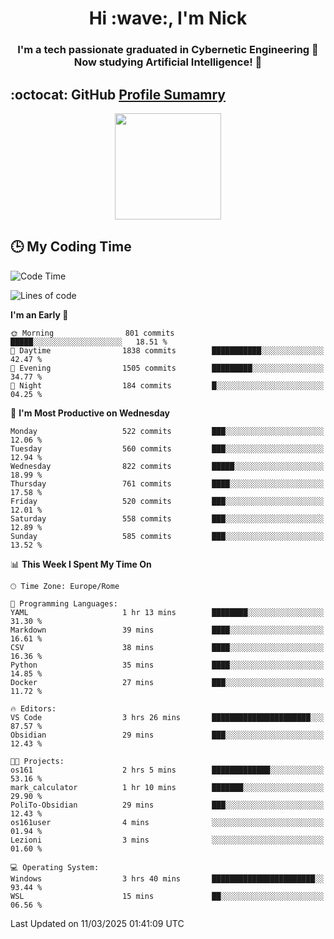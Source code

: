 <h1 align="center">Hi :wave:, I'm Nick</h1>

<h3 align="center">I'm a tech passionate graduated in Cybernetic Engineering 🤖<br>
Now studying Artificial Intelligence! 🧠</h3>


## :octocat: GitHub <a href="https://github.com/vn7n24fzkq/github-profile-summary-cards">Profile Sumamry</a>

<p align="center">
   <img style="height:170px;display:inline-block"  src="http://github-profile-summary-cards.vercel.app/api/cards/profile-details?username=CodeClimberNT&theme=github_dark" />
<!--    <img style="height:170px;display:inline-block"  src="http://github-profile-summary-cards.vercel.app/api/cards/repos-per-language?username=CodeClimberNT&theme=github_dark&exclude=" /> -->
</p>

 ## :clock3: My Coding Time 
 
<!--START_SECTION:waka-->
![Code Time](http://img.shields.io/badge/Code%20Time-497%20hrs%2044%20mins-blue)

![Lines of code](https://img.shields.io/badge/From%20Hello%20World%20I%27ve%20Written-4.9%20million%20lines%20of%20code-blue)

**I'm an Early 🐤** 

```text
🌞 Morning                801 commits         █████░░░░░░░░░░░░░░░░░░░░   18.51 % 
🌆 Daytime                1838 commits        ███████████░░░░░░░░░░░░░░   42.47 % 
🌃 Evening                1505 commits        █████████░░░░░░░░░░░░░░░░   34.77 % 
🌙 Night                  184 commits         █░░░░░░░░░░░░░░░░░░░░░░░░   04.25 % 
```
📅 **I'm Most Productive on Wednesday** 

```text
Monday                   522 commits         ███░░░░░░░░░░░░░░░░░░░░░░   12.06 % 
Tuesday                  560 commits         ███░░░░░░░░░░░░░░░░░░░░░░   12.94 % 
Wednesday                822 commits         █████░░░░░░░░░░░░░░░░░░░░   18.99 % 
Thursday                 761 commits         ████░░░░░░░░░░░░░░░░░░░░░   17.58 % 
Friday                   520 commits         ███░░░░░░░░░░░░░░░░░░░░░░   12.01 % 
Saturday                 558 commits         ███░░░░░░░░░░░░░░░░░░░░░░   12.89 % 
Sunday                   585 commits         ███░░░░░░░░░░░░░░░░░░░░░░   13.52 % 
```


📊 **This Week I Spent My Time On** 

```text
🕑︎ Time Zone: Europe/Rome

💬 Programming Languages: 
YAML                     1 hr 13 mins        ████████░░░░░░░░░░░░░░░░░   31.30 % 
Markdown                 39 mins             ████░░░░░░░░░░░░░░░░░░░░░   16.61 % 
CSV                      38 mins             ████░░░░░░░░░░░░░░░░░░░░░   16.36 % 
Python                   35 mins             ████░░░░░░░░░░░░░░░░░░░░░   14.85 % 
Docker                   27 mins             ███░░░░░░░░░░░░░░░░░░░░░░   11.72 % 

🔥 Editors: 
VS Code                  3 hrs 26 mins       ██████████████████████░░░   87.57 % 
Obsidian                 29 mins             ███░░░░░░░░░░░░░░░░░░░░░░   12.43 % 

🐱‍💻 Projects: 
os161                    2 hrs 5 mins        █████████████░░░░░░░░░░░░   53.16 % 
mark_calculator          1 hr 10 mins        ███████░░░░░░░░░░░░░░░░░░   29.90 % 
PoliTo-Obsidian          29 mins             ███░░░░░░░░░░░░░░░░░░░░░░   12.43 % 
os161user                4 mins              ░░░░░░░░░░░░░░░░░░░░░░░░░   01.94 % 
Lezioni                  3 mins              ░░░░░░░░░░░░░░░░░░░░░░░░░   01.60 % 

💻 Operating System: 
Windows                  3 hrs 40 mins       ███████████████████████░░   93.44 % 
WSL                      15 mins             ██░░░░░░░░░░░░░░░░░░░░░░░   06.56 % 
```


 Last Updated on 11/03/2025 01:41:09 UTC
<!--END_SECTION:waka-->

